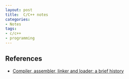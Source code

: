 ```yaml
---
layout: post
title:  C/C++ notes
categories:
- Notes
tags:
- c/c++
- programming
---
```


## References
 - [Compiler, assembler, linker and loader: a brief history][1]




[1]: http://www.tenouk.com/ModuleW.html
